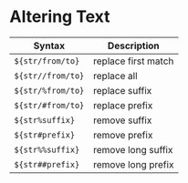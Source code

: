 # Altering Text

| Syntax | Description |
|--|--|
| `${str/from/to}` | replace first match |
| `${str//from/to}` | replace all |
| `${str/%from/to}` | replace suffix |
| `${str/#from/to}` | replace prefix |
| `${str%suffix}` | remove suffix |
| `${str#prefix}` | remove prefix |
| `${str%%suffix}` | remove long suffix |
| `${str##prefix}` | remove long prefix |
